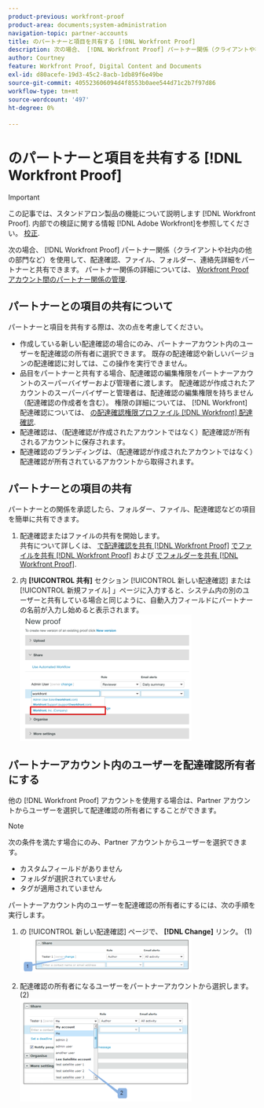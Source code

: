 ```yaml
---
product-previous: workfront-proof
product-area: documents;system-administration
navigation-topic: partner-accounts
title: のパートナーと項目を共有する [!DNL Workfront Proof]
description: 次の場合、 [!DNL Workfront Proof] パートナー関係（クライアントや社内の他の部門など）を使用して、配達確認、ファイル、フォルダー、連絡先詳細をパートナーと共有できます。 パートナー関係の詳細については、「 [!DNL Workfront Proof] アカウント。
author: Courtney
feature: Workfront Proof, Digital Content and Documents
exl-id: d80acefe-19d3-45c2-8acb-1db89f6e49be
source-git-commit: 405523606094d4f8553b0aee544d71c2b7f97d86
workflow-type: tm+mt
source-wordcount: '497'
ht-degree: 0%

---
```


# のパートナーと項目を共有する [!DNL Workfront Proof]

>[!IMPORTANT]
>
>この記事では、スタンドアロン製品の機能について説明します [!DNL Workfront Proof]. 内部での検証に関する情報 [!DNL Adobe Workfront]を参照してください。 [校正](../../../review-and-approve-work/proofing/proofing.md).

次の場合、 [!DNL Workfront Proof] パートナー関係（クライアントや社内の他の部門など）を使用して、配達確認、ファイル、フォルダー、連絡先詳細をパートナーと共有できます。 パートナー関係の詳細については、 [Workfront Proof アカウント間のパートナー関係の管理](../../../workfront-proof/wp-acct-admin/partner-accounts/manage-partner-relationship-between-wp-accts.md).

## パートナーとの項目の共有について

パートナーと項目を共有する際は、次の点を考慮してください。

* 作成している新しい配達確認の場合にのみ、パートナーアカウント内のユーザーを配達確認の所有者に選択できます。 既存の配達確認や新しいバージョンの配達確認に対しては、この操作を実行できません。
* 品目をパートナーと共有する場合、配達確認の編集権限をパートナーアカウントのスーパーバイザーおよび管理者に渡します。 配達確認が作成されたアカウントのスーパーバイザーと管理者は、配達確認の編集権限を持ちません（配達確認の作成者を含む）。 権限の詳細については、 [!DNL Workfront] 配達確認については、 [の配達確認権限プロファイル [!DNL Workfront] 配達確認](../../../workfront-proof/wp-acct-admin/account-settings/proof-perm-profiles-in-wp.md).
* 配達確認は、（配達確認が作成されたアカウントではなく）配達確認が所有されるアカウントに保存されます。
* 配達確認のブランディングは、（配達確認が作成されたアカウントではなく）配達確認が所有されているアカウントから取得されます。

## パートナーとの項目の共有

パートナーとの関係を承認したら、フォルダー、ファイル、配達確認などの項目を簡単に共有できます。

1. 配達確認またはファイルの共有を開始します。\
   共有について詳しくは、 [で配達確認を共有 [!DNL Workfront Proof]](../../../workfront-proof/wp-work-proofsfiles/share-proofs-and-files/share-proof.md)  [でファイルを共有 [!DNL Workfront Proof]](../../../workfront-proof/wp-work-proofsfiles/share-proofs-and-files/share-files.md) および [でフォルダーを共有 [!DNL Workfront Proof]](../../../workfront-proof/wp-work-proofsfiles/organize-your-work/share-folders.md).

1. 内 **[!UICONTROL 共有]** セクション [!UICONTROL 新しい配達確認] または [!UICONTROL 新規ファイル] 」ページに入力すると、システム内の別のユーザーと共有している場合と同じように、自動入力フィールドにパートナーの名前が入力し始めると表示されます。\
   ![proof_share_partner.png](assets/proof-share-partner-350x258.png)

## パートナーアカウント内のユーザーを配達確認所有者にする

他の [!DNL Workfront Proof] アカウントを使用する場合は、Partner アカウントからユーザーを選択して配達確認の所有者にすることができます。

>[!NOTE]
>
>次の条件を満たす場合にのみ、Partner アカウントからユーザーを選択できます。
>
>* カスタムフィールドがありません
>* フォルダが選択されていません
>* タグが適用されていません
>


パートナーアカウント内のユーザーを配達確認の所有者にするには、次の手順を実行します。

1. の [!UICONTROL 新しい配達確認] ページで、 **[!DNL Change]** リンク。 (1)\
   ![Make_a_user_in_a_partner_account_the_owner_of_a_proof.png](assets/make-a-user-in-a-partner-account-the-owner-of-a-proof-350x74.png)

1. 配達確認の所有者になるユーザーをパートナーアカウントから選択します。 (2)\
   ![Make_a_user_in_a_partner_account_the_owner_of_a_proof__1_.png](assets/make-a-user-in-a-partner-account-the-owner-of-a-proof--1--350x209.png)
